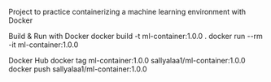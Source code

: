 Project to practice containerizing a machine learning environment with Docker

Build & Run with Docker
docker build -t ml-container:1.0.0 .
docker run --rm -it ml-container:1.0.0



Docker Hub
docker tag ml-container:1.0.0 sallyalaa1/ml-container:1.0.0
docker push sallyalaa1/ml-container:1.0.0
